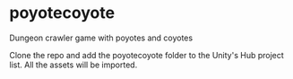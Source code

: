 # poyotecoyote
 Dungeon crawler game with poyotes and coyotes
 
 Clone the repo and add the poyotecoyote folder to the Unity's Hub project list. All the assets will be imported.
